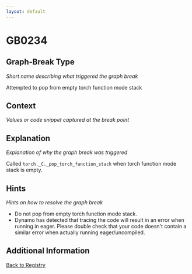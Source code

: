```yaml
---
layout: default
---
```

# GB0234

## Graph-Break Type
*Short name describing what triggered the graph break*

Attempted to pop from empty torch function mode stack

## Context
*Values or code snippet captured at the break point*



## Explanation
*Explanation of why the graph break was triggered*

Called `torch._C._pop_torch_function_stack` when torch function mode stack is empty.

## Hints
*Hints on how to resolve the graph break*

- Do not pop from empty torch function mode stack.
- Dynamo has detected that tracing the code will result in an error when running in eager. Please double check that your code doesn't contain a similar error when actually running eager/uncompiled.


## Additional Information

<!-- ADDITIONAL INFORMATION START - Add custom information below this line -->

<!-- ADDITIONAL INFORMATION END -->

[Back to Registry](../index.html)
